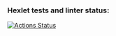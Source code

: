 ### Hexlet tests and linter status:
[![Actions Status](https://github.com/zalots/frontend-project-44/actions/workflows/hexlet-check.yml/badge.svg)](https://github.com/zalots/frontend-project-44/actions)
